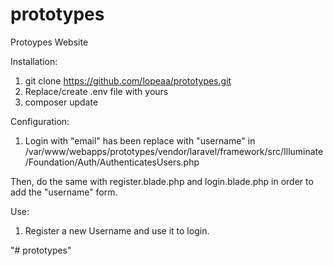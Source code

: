 # prototypes
Protoypes Website

Installation:

1. git clone https://github.com/lopeaa/prototypes.git
2. Replace/create .env file with yours
3. composer update

Configuration:
1. Login with "email" has been replace with "username" in /var/www/webapps/prototypes/vendor/laravel/framework/src/Illuminate/Foundation/Auth/AuthenticatesUsers.php

Then, do the same with register.blade.php and login.blade.php in order to add the "username" form.

Use:
1. Register a new Username and use it to login. 



"# prototypes" 
